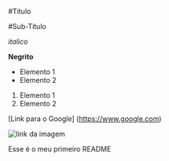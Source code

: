 #Título

#Sub-Título

*italico*

**Negrito**

- Elemento 1
- Elemento 2

1) Elemento 1
2) Elemento 2

[Link para o Google] (https://www.google.com)

![link da imagem](https://th.bing.com/th/id/OIP.Engv56oWX2AeFjl02PHT1QHaHa?rs=1&pid=ImgDetMain)


Esse é o meu primeiro README